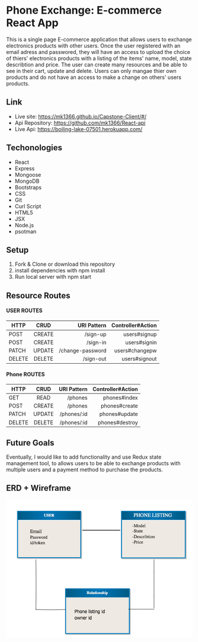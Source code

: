 # Phone Exchange: E-commerce React App

This is a single page E-commerce application that allows users to exchange electronics products with other users. Once the user registered with an email adress and passwored, they will have an access to upload the choice of thiers' electronics products with a listing of the items' name, model, state describtion and price. The user can create many resources and be able to see in their cart, update and delete. Users can only mangae thier own products and do not have an access to make a change on others' users products.


## Link
- Live site: https://mk1366.github.io/Capstone-Client/#/
- Api Repository: https://github.com/mk1366/React-api
- Live Api: https://boiling-lake-07501.herokuapp.com/


## Techonologies
- React
- Express
- Mongoose
- MongoDB
- Bootstraps
- CSS
- Git
- Curl Script
- HTML5
- JSX
- Node.js
- psotman

## Setup

1. Fork & Clone or download this repository
2. install dependencies with npm install
3. Run local server with npm start

## Resource Routes
#### USER ROUTES
| HTTP      | CRUD     | URI Pattern   |  Controller#Action |
| ------------- |:-------------:| -----:|-----:|
| POST  | CREATE  | /sign-up | users#signup |
|POST |CREATE |/sign-in |users#signin|
| PATCH | UPDATE | /change-password |  users#changepw|
|  DELETE| DELETE | /sign-out |  users#signout|

#### Phone ROUTES
| HTTP      | CRUD     | URI Pattern   |  Controller#Action |
| ------------- |:-------------:| -----:|-----:|
| GET  | READ  | /phones | phones#index |
| POST  | CREATE  | /phones | phones#create |
| PATCH | UPDATE | /phones/:id |  phones#update|
|  DELETE| DELETE | /phones/:id |  phones#destroy|

## Future Goals

Eventually, I would like to add functionality and use Redux state management tool, to allows users to be able to exchange products with multiple users and a payment method to purchase the products.

## ERD + Wireframe

<img src="erd.png"
     alt="Phone API Entity Relationship Diagram"
     style="float: left; margin-right: 10px;" />
